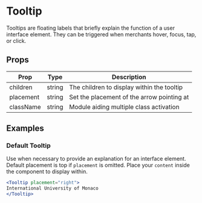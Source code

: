 # Tooltip

Tooltips are floating labels that briefly explain the function of a user interface element. They can be triggered when merchants hover, focus, tap, or click.

## Props

| Prop | Type | Description |
| ---- | ---- | ----------- |
| children | string | The children to display within the tooltip |
| placement | string | Set the placement of the arrow pointing at |
| className | string | Module aiding multiple class activation |

## Examples

### Default Tooltip

Use when necessary to provide an explanation for an interface element. Default placement is top if `placement` is omitted. Place your `content` inside the component to display within.

```jsx
<Tooltip placement="right">
International University of Monaco
</Tooltip>
```
